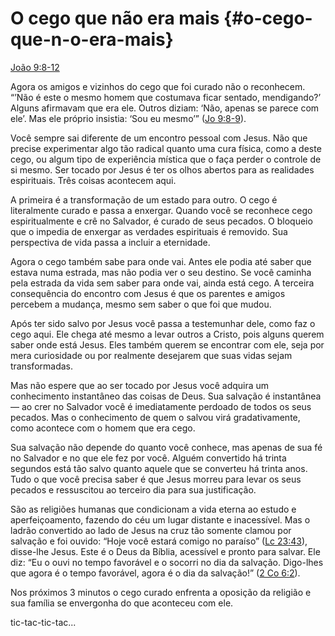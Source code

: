 # O cego que não era mais {#o-cego-que-n-o-era-mais}

[João 9:8-12](http://bibliaonline.com.br/acf/jo/9/8-12)

Agora os amigos e vizinhos do cego que foi curado não o reconhecem. “’Não é este o mesmo homem que costumava ficar sentado, mendigando?’ Alguns afirmavam que era ele. Outros diziam: ‘Não, apenas se parece com ele’. Mas ele próprio insistia: ‘Sou eu mesmo’” ([Jo 9:8-9](http://bibliaonline.com.br/acf/jo/9/8-9)).

Você sempre sai diferente de um encontro pessoal com Jesus. Não que precise experimentar algo tão radical quanto uma cura física, como a deste cego, ou algum tipo de experiência mística que o faça perder o controle de si mesmo. Ser tocado por Jesus é ter os olhos abertos para as realidades espirituais. Três coisas acontecem aqui.

A primeira é a transformação de um estado para outro. O cego é literalmente curado e passa a enxergar. Quando você se reconhece cego espiritualmente e crê no Salvador, é curado de seus pecados. O bloqueio que o impedia de enxergar as verdades espirituais é removido. Sua perspectiva de vida passa a incluir a eternidade.

Agora o cego também sabe para onde vai. Antes ele podia até saber que estava numa estrada, mas não podia ver o seu destino. Se você caminha pela estrada da vida sem saber para onde vai, ainda está cego. A terceira consequência do encontro com Jesus é que os parentes e amigos percebem a mudança, mesmo sem saber o que foi que mudou.

Após ter sido salvo por Jesus você passa a testemunhar dele, como faz o cego aqui. Ele chega até mesmo a levar outros a Cristo, pois alguns querem saber onde está Jesus. Eles também querem se encontrar com ele, seja por mera curiosidade ou por realmente desejarem que suas vidas sejam transformadas.

Mas não espere que ao ser tocado por Jesus você adquira um conhecimento instantâneo das coisas de Deus. Sua salvação é instantânea — ao crer no Salvador você é imediatamente perdoado de todos os seus pecados. Mas o conhecimento de quem o salvou virá gradativamente, como acontece com o homem que era cego.

Sua salvação não depende do quanto você conhece, mas apenas de sua fé no Salvador e no que ele fez por você. Alguém convertido há trinta segundos está tão salvo quanto aquele que se converteu há trinta anos. Tudo o que você precisa saber é que Jesus morreu para levar os seus pecados e ressuscitou ao terceiro dia para sua justificação.

São as religiões humanas que condicionam a vida eterna ao estudo e aperfeiçoamento, fazendo do céu um lugar distante e inacessível. Mas o ladrão convertido ao lado de Jesus na cruz tão somente clamou por salvação e foi ouvido: “Hoje você estará comigo no paraíso” ([Lc 23:43](http://bibliaonline.com.br/acf/lc/23/43)), disse-lhe Jesus. Este é o Deus da Bíblia, acessível e pronto para salvar. Ele diz: “Eu o ouvi no tempo favorável e o socorri no dia da salvação. Digo-lhes que agora é o tempo favorável, agora é o dia da salvação!” ([2 Co 6:2](http://bibliaonline.com.br/acf/2co/6/2)).

Nos próximos 3 minutos o cego curado enfrenta a oposição da religião e sua família se envergonha do que aconteceu com ele.

tic-tac-tic-tac...